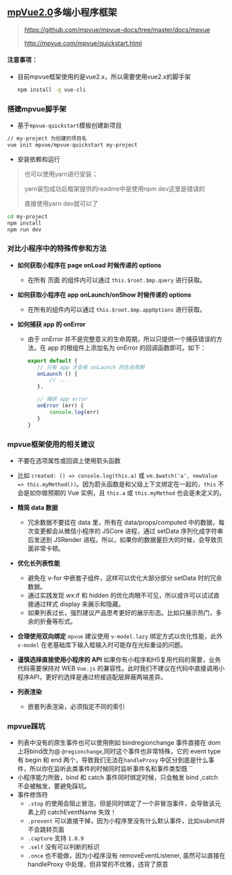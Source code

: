 ## [mpVue2.0]( http://mpvue.com/ )多端小程序框架

>  https://github.com/mpvue/mpvue-docs/tree/master/docs/mpvue 
>
>  http://mpvue.com/mpvue/quickstart.html 

#### 注意事项：

+ 目前mpvue框架使用的是vue2.x，所以需要使用vue2.x的脚手架

  ```bash
  npm install -g vue-cli
  ```

### 搭建mpvue脚手架

+  基于`mpvue-quickstart`模板创建新项目 

  ```bash
  // my-project 为创建的项目名
  vue init mpvue/mpvue-quickstart my-project
  ```

+  安装依赖和运行 

  > 也可以使用yarn进行安装；
  >
  > yarn装包成功后框架提供的readme中是使用npm dev这里是错误的
  >
  > 直接使用yarn dev就可以了

  ```bash
  cd my-project
  npm install
  npm run dev
  ```


### 对比小程序中的特殊传参和方法

+ **如何获取小程序在 page onLoad 时候传递的 options**

  + 在所有 页面 的组件内可以通过 `this.$root.$mp.query` 进行获取。

+ **如何获取小程序在 app onLaunch/onShow 时候传递的 options**

  + 在所有的组件内可以通过 `this.$root.$mp.appOptions` 进行获取。

+ **如何捕获 app 的 onError**

  + 由于 onError 并不是完整意义的生命周期，所以只提供一个捕获错误的方法，在 app 的根组件上添加名为 onError 的回调函数即可。如下：

    ```js
    export default {
       // 只有 app 才会有 onLaunch 的生命周期
       onLaunch () {
           // ...
       },
    
       // 捕获 app error
       onError (err) {
           console.log(err)
       }
    }
    ```

### mpvue框架使用的相关建议

+  不要在选项属性或回调上使用箭头函数
  + 比如 `created: () => console.log(this.a)` 或 `vm.$watch('a', newValue => this.myMethod())`。因为箭头函数是和父级上下文绑定在一起的，`this` 不会是如你做预期的 Vue 实例，且 `this.a` 或 `this.myMethod` 也会是未定义的。 

+ **精简 data 数据**
  + 冗余数据不要挂在 data 里，所有在 data/props/computed 中的数据，每次变更都会从微信小程序的 JSCore 进程，通过 setData 序列化成字符串后发送到 JSRender 进程。所以，如果你的数据量巨大的时候，会导致页面非常卡顿。

+ **优化长列表性能**
  + 避免在 v-for 中嵌套子组件，这样可以优化大部分部分 setData 时的冗余数据。
  + 通过实践发现 wx:if 和 hidden 的优化肉眼不可见，所以或许可以试试直接通过样式 display 来展示和隐藏。
  + 如果列表过长，强烈建议产品思考更好的展示形态。比如只展示热门，多余的折叠等形式。

+ **合理使用双向绑定** `mpvue` 建议使用 `v-model.lazy` 绑定方式以优化性能，此外 `v-model` 在老基础库下输入框输入时可能存在光标重设的问题。

+ **谨慎选择直接使用小程序的 API** 如果你有小程序和H5复用代码的需要，业务代码需要保持对 WEB `Vue.js` 的兼容性。此时我们不建议在代码中直接调用小程序API，更好的选择是通过桥接适配层屏蔽两端差异。
+ **列表渲染**
  + 嵌套列表渲染，必须指定不同的索引

### mpvue踩坑

- 列表中没有的原生事件也可以使用例如 bindregionchange 事件直接在 dom 上将bind改为@ `@regionchange`,同时这个事件也非常特殊，它的 event type 有 begin 和 end 两个，导致我们无法在`handleProxy` 中区分到底是什么事件，所以你在监听此类事件的时候同时监听事件名和事件类型既 ``
- 小程序能力所致，bind 和 catch 事件同时绑定时候，只会触发 bind ,catch 不会被触发，要避免踩坑。
- 事件修饰符
  - `.stop` 的使用会阻止冒泡，但是同时绑定了一个非冒泡事件，会导致该元素上的 catchEventName 失效！
  - `.prevent` 可以直接干掉，因为小程序里没有什么默认事件，比如submit并不会跳转页面
  - `.capture` 支持 `1.0.9`
  - `.self` 没有可以判断的标识
  - `.once` 也不能做，因为小程序没有 removeEventListener, 虽然可以直接在 handleProxy 中处理，但非常的不优雅，违背了原意
